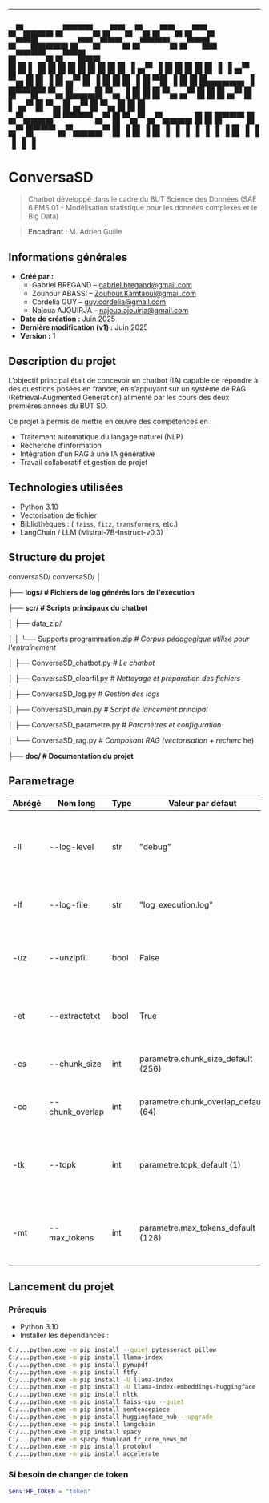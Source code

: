 ---------------------------------------------------------
 ▄▀▄▄▄▄   ▄▀▀▀▀▄   ▄▀▀▄ ▀▄  ▄▀▀▄ ▄▀▀▄  ▄▀▀█▄▄▄▄  ▄▀▀▄▀▀▀▄  ▄▀▀▀▀▄  ▄▀▀█▄   ▄▀▀▀▀▄  ▄▀▀█▄▄  
█ █    ▌ █      █ █  █ █ █ █   █    █ ▐  ▄▀   ▐ █   █   █ █ █   ▐ ▐ ▄▀ ▀▄ █ █   ▐ █ ▄▀   █
▐ █      █      █ ▐  █  ▀█ ▐  █    █    █▄▄▄▄▄  ▐  █▀▀█▀     ▀▄     █▄▄▄█    ▀▄   ▐ █    █ 
  █      ▀▄    ▄▀   █   █     █   ▄▀    █    ▌   ▄▀    █  ▀▄   █   ▄▀   █ ▀▄   █    █    █  
 ▄▀▄▄▄▄▀   ▀▀▀▀   ▄▀   █       ▀▄▀     ▄▀▄▄▄▄   █     █    █▀▀▀   █   ▄▀   █▀▀▀    ▄▀▄▄▄▄▀ 
█     ▐           █    ▐               █    ▐   ▐     ▐    ▐      ▐   ▐    ▐      █     ▐ 
▐                 ▐                    ▐                                          ▐        
----------------------------------------------------------        
# ConversaSD
> Chatbot développé dans le cadre du BUT Science des Données (SAÉ 6.EMS.01 - Modélisation statistique pour les données complexes et le Big Data)

> **Encadrant :** M. Adrien Guille  
## Informations générales

- **Créé par :**
  - Gabriel BREGAND – [gabriel.bregand@gmail.com](mailto:gabriel.bregand@gmail.com)
  - Zouhour ABASSI – [Zouhour.Kamtaoui@gmail.com](mailto:Zouhour.Kamtaoui@gmail.com)
  - Cordelia GUY – [guy.cordelia@gmail.com](mailto:guy.cordelia@gmail.com)
  - Najoua AJOUIRJA – [najoua.ajouirja@gmail.com](mailto:najoua.ajouirja@gmail.com)
- **Date de création :** Juin 2025  
- **Dernière modification (v1) :** Juin 2025  
- **Version :** 1  

## Description du projet


L’objectif principal était de concevoir un chatbot (IA) capable de répondre à des questions posées en francer, en s’appuyant sur un système de RAG (Retrieval-Augmented Generation) alimenté par les cours des deux premières années du BUT SD.

Ce projet a permis de mettre en œuvre des compétences en :
- Traitement automatique du langage naturel (NLP)
- Recherche d’information
- Intégration d'un RAG à une IA générative
- Travail collaboratif et gestion de projet

## Technologies utilisées

- Python 3.10
- Vectorisation de fichier
- Bibliothèques : ( `faiss`, `fitz`, `transformers`, etc.)
- LangChain / LLM (Mistral-7B-Instruct-v0.3)

## Structure du projet

conversaSD/
conversaSD/
│

├── **logs/ # Fichiers de log générés lors de l'exécution**

├── **scr/ # Scripts principaux du chatbot**

│ ├── data_zip/

│ │ └── Supports programmation.zip *# Corpus pédagogique utilisé pour l'entraînement*

│ ├── ConversaSD_chatbot.py *# Le chatbot*

│ ├── ConversaSD_clearfil.py *# Nettoyage et préparation des fichiers*

│ ├── ConversaSD_log.py *# Gestion des logs*

│ ├── ConversaSD_main.py *# Script de lancement principal*

│ ├── ConversaSD_parametre.py *# Paramètres et configuration*

│ └── ConversaSD_rag.py *# Composant RAG (vectorisation + recherc*
he)


├── **doc/ # Documentation du projet**

## Parametrage 

| Abrégé | Nom long       | Type | Valeur par défaut                      | Description                                                                 |
|--------|----------------|------|----------------------------------------|-----------------------------------------------------------------------------|
| -ll    | --log-level    | str  | "debug"                                | Niveau de journalisation à adopter. Choix possibles : debug, info, warning, error, critical. |
| -lf    | --log-file     | str  | "log_execution.log"                    | Nom du fichier dans lequel les logs seront enregistrés.                    |
| -uz    | --unzipfil     | bool | False                                  | Si True, décompresse automatiquement les fichiers ZIP dans le dossier prévu. |
| -et    | --extractetxt  | bool | True                                   | Si True, extrait et convertit les fichiers PDF, CSV, etc. en texte brut .txt. |
| -cs    | --chunk_size   | int  | parametre.chunk_size_default (256)     | Nombre de tokens par segment de texte (chunk).                             |
| -co    | --chunk_overlap| int  | parametre.chunk_overlap_default (64)   | Chevauchement en tokens entre deux segments consécutifs.                   |
| -tk    | --topk         | int  | parametre.topk_default (1)             | Nombre de segments (chunks) les plus pertinents à utiliser pour générer la réponse. |
| -mt    | --max_tokens   | int  | parametre.max_tokens_default (128)     | Nombre maximum de tokens autorisés dans une réponse générée par le chatbot. |


## Lancement du projet

### Prérequis

- Python 3.10
- Installer les dépendances :

```bash
C:/...python.exe -m pip install --quiet pytesseract pillow
C:/...python.exe -m pip install llama-index
C:/...python.exe -m pip install pymupdf
C:/...python.exe -m pip install ftfy
C:/...python.exe -m pip install -U llama-index
C:/...python.exe -m pip install -U llama-index-embeddings-huggingface
C:/...python.exe -m pip install nltk
C:/...python.exe -m pip install faiss-cpu --quiet
C:/...python.exe -m pip install sentencepiece
C:/...python.exe -m pip install huggingface_hub --upgrade
C:/...python.exe -m pip install langchain
C:/...python.exe -m pip install spacy
C:/...python.exe -m spacy download fr_core_news_md
C:/...python.exe -m pip install protobuf
C:/...python.exe -m pip install accelerate
```

### Si besoin de changer de token 

```powershell
$env:HF_TOKEN = "token"
```

